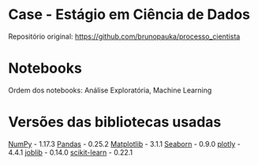 # Case - Estágio em Ciência de Dados

Repositório original: https://github.com/brunopauka/processo_cientista

# Notebooks

Ordem dos notebooks: Análise Exploratória, Machine Learning

# Versões das bibliotecas usadas

[NumPy](https://numpy.org/) - 1.17.3
[Pandas](https://pandas.pydata.org/) - 0.25.2
[Matplotlib](https://matplotlib.org/) - 3.1.1
[Seaborn](https://seaborn.pydata.org/) - 0.9.0
[plotly](https://plot.ly/python/) - 4.4.1
[joblib](https://joblib.readthedocs.io/en/latest/) - 0.14.0
[scikit-learn](https://scikit-learn.org/stable/) - 0.22.1

